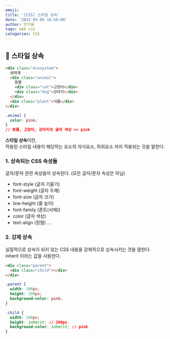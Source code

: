 ```yaml
---
emoji:
title: '[CSS] 스타일 상속'
date: '2022-03-09 16:50:00'
author: 안가을
tags: web css
categories: CSS
---
```


## 💙 스타일 상속

```html
<div class="ecosystem">
  생태계
  <div class="animal">
    동물
    <div class="cat">고양이</div>
    <div class="dog">강아지</div>
  </div>
  <div class="plant">식물</div>
</div>
```

```css
.animal {
  color: pink;
}
// 동물, 고양이, 강아지의 글자 색상 => pink
```

**스타일 상속**이란, <br />
적용된 스타일 내용이 해당하는 요소의 자식요소, 하위요소 까지 적용되는 것을 말한다.

### 1. 상속되는 CSS 속성들

글자/문자 관련 속성들이 상속된다. (모든 글자/문자 속성은 아님)

- font-style (글자 기울기)
- font-weight (글자 두께)
- font-size (글자 크기)
- line-height (줄 높이)
- font-family (폰트(서체))
- color (글자 색상)
- text-align (정렬)
  ...

### 2. 강제 상속

실질적으로 상속이 되지 않는 CSS 내용을 강제적으로 상속시키는 것을 말한다. <br />
inherit 이라는 값을 사용한다.

```html
<div class="parent">
  <div class="child"></div>
</div>
```

```css
.parent {
  width: 300px;
  height: 200px;
  background-color: pink;
}

.child {
  width: 100px;
  height: inherit; // 200px
  background-color: inherit; // pink
}
```

```toc

```
